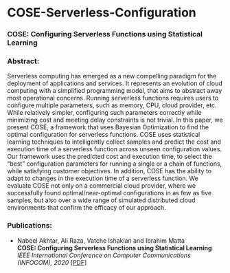# COSE-Serverless-Configuration
### COSE: Configuring Serverless Functions using Statistical Learning

### Abstract:
Serverless  computing  has  emerged  as  a  new  compelling paradigm for the deployment of applications and services. It  represents  an  evolution  of  cloud  computing  with  a  simplified programming model, that aims to abstract away most operational concerns. Running serverless functions requires users to configure multiple parameters, such as memory, CPU, cloud provider, etc. While  relatively  simpler,  configuring  such  parameters  correctly while minimizing cost and meeting delay   constraints is not trivial. In   this   paper,   we   present   COSE, a framework that uses Bayesian Optimization to find the optimal configuration for serverless functions. COSE uses statistical learning techniques to intelligently  collect  samples and  predict  the  cost  and  execution time of a serverless function across unseen configuration values. Our  framework  uses  the  predicted  cost  and  execution  time,  to select  the  “best”  configuration  parameters  for  running  a  single or  a  chain  of  functions,  while  satisfying  customer  objectives. In  addition,  COSE  has  the  ability  to  adapt  to  changes  in  the execution  time  of  a  serverless  function. We  evaluate  COSE  not only on a commercial cloud provider, where we successfully found optimal/near-optimal  configurations  in  as  few  as  five  samples, but   also   over   a   wide   range   of   simulated   distributed   cloud environments  that  confirm  the  efficacy  of  our  approach.

### Publications:
- Nabeel Akhtar, Ali Raza, Vatche Ishakian and Ibrahim Matta<br>
**COSE: Configuring Serverless Functions using Statistical Learning**<br>
*IEEE International Conference on Computer Communications (INFOCOM), 2020*
[\[PDF\]](cose.pdf)
